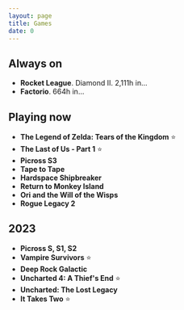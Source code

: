 ```yaml
---
layout: page
title: Games
date: 0
---
```


## Always on

* **Rocket League**. Diamond II. 2,111h in...
* **Factorio**. 664h in...


## Playing now

* **The Legend of Zelda: Tears of the Kingdom** ⭐️
* **The Last of Us - Part 1** ⭐️
* **Picross S3**
* **Tape to Tape**
* **Hardspace Shipbreaker**
* **Return to Monkey Island**
* **Ori and the Will of the Wisps**
* **Rogue Legacy 2**


## 2023

* **Picross S, S1, S2**
* **Vampire Survivors** ⭐️
* **Deep Rock Galactic**
* **Uncharted 4: A Thief's End** ⭐️
* **Uncharted: The Lost Legacy**
* **It Takes Two** ⭐️
